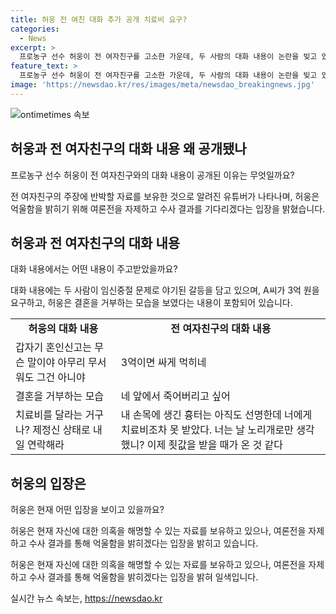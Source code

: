 ```yaml
---
title: 허웅 전 여친 대화 추가 공개 치료비 요구?
categories:
  - News
excerpt: >
  프로농구 선수 허웅이 전 여자친구를 고소한 가운데, 두 사람의 대화 내용이 논란을 빚고 있다. 2021년 5월, 임신중절 문제로 갈등을 겪은 두 사람은 대화에서 결혼을 거부하는 허웅의 태도에 대해 논의했다. A씨는 허웅에게 협박과 치료비를 요구했고, 허웅 측은 이에 반박할 자료가 있다고 주장하고 있다. 허웅은 수사 결과를 기다리며 자신의 억울함을 밝히겠다는 입장이다. 이에 대한 관심이 커지고 있다.
feature_text: >
  프로농구 선수 허웅이 전 여자친구를 고소한 가운데, 두 사람의 대화 내용이 논란을 빚고 있다. 2021년 5월, 임신중절 문제로 갈등을 겪은 두 사람은 대화에서 결혼을 거부하는 허웅의 태도에 대해 논의했다. A씨는 허웅에게 협박과 치료비를 요구했고, 허웅 측은 이에 반박할 자료가 있다고 주장하고 있다. 허웅은 수사 결과를 기다리며 자신의 억울함을 밝히겠다는 입장이다. 이에 대한 관심이 커지고 있다.
image: 'https://newsdao.kr/res/images/meta/newsdao_breakingnews.jpg'
---
```


<p><img src="https://newsdao.kr/res/images/meta/newsdao_breakingnews.jpg" alt="ontimetimes 속보" /></p>

<h2 data-ke-size="size26">허웅과 전 여자친구의 대화 내용 왜 공개됐나</h2>

<p data-ke-size="size16">프로농구 선수 허웅이 전 여자친구와의 대화 내용이 공개된 이유는 무엇일까요?</p>

<p>전 여자친구의 주장에 반박할 자료를 보유한 것으로 알려진 유튜버가 나타나며, 허웅은 억울함을 밝히기 위해 여론전을 자제하고 수사 결과를 기다리겠다는 입장을 밝혔습니다.</p>

<h2 data-ke-size="size26">허웅과 전 여자친구의 대화 내용</h2>

<p data-ke-size="size16">대화 내용에서는 어떤 내용이 주고받았을까요?</p>

<p>대화 내용에는 두 사람이 임신중절 문제로 야기된 갈등을 담고 있으며, A씨가 3억 원을 요구하고, 허웅은 결혼을 거부하는 모습을 보였다는 내용이 포함되어 있습니다.</p>

<table>
  <tr>
    <td style="text-align: center; height: 17px;"><b>허웅의 대화 내용</b></td>
    <td style="text-align: center; height: 17px;"><b>전 여자친구의 대화 내용</b></td>
  </tr>
  <tr>
    <td>갑자기 혼인신고는 무슨 말이야 아무리 무서워도 그건 아니야</td>
    <td>3억이면 싸게 먹히네</td>
  </tr>
  <tr>
    <td>결혼을 거부하는 모습</td>
    <td>네 앞에서 죽어버리고 싶어</td>
  </tr>
  <tr>
    <td>치료비를 달라는 거구나? 제정신 상태로 내일 연락해라</td>
    <td>내 손목에 생긴 흉터는 아직도 선명한데 너에게 치료비조차 못 받았다. 너는 날 노리개로만 생각했니? 이제 죗값을 받을 때가 온 것 같다</td>
  </tr>
</table>

<h2 data-ke-size="size26">허웅의 입장은</h2>

<p data-ke-size="size16">허웅은 현재 어떤 입장을 보이고 있을까요?</p>

<p>허웅은 현재 자신에 대한 의혹을 해명할 수 있는 자료를 보유하고 있으나, 여론전을 자제하고 수사 결과를 통해 억울함을 밝히겠다는 입장을 밝히고 있습니다. </p>

<p data-ke-size="size16">허웅은 현재 자신에 대한 의혹을 해명할 수 있는 자료를 보유하고 있으나, 여론전을 자제하고 수사 결과를 통해 억울함을 밝히겠다는 입장을 밝혀 일색입니다.</p>
실시간 뉴스 속보는, <a href="https://newsdao.kr" rel="dofollow">https://newsdao.kr</a>


